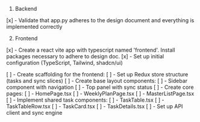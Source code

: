 1. Backend 

[x] - Validate that app.py adheres to the design document and everything is implemented correctly 

2. Frontend

[x] - Create a react vite app with typescript named 'frontend'. Install packages necessary to adhere to design doc. 
[x] - Set up initial configuration (TypeScript, Tailwind, shadcn/ui)

[ ] - Create scaffolding for the frontend:
    [ ] - Set up Redux store structure (tasks and sync slices)
    [ ] - Create base layout components:
        [ ] - Sidebar component with navigation
        [ ] - Top panel with sync status
    [ ] - Create core pages:
        [ ] - HomePage.tsx
        [ ] - WeeklyPlanPage.tsx
        [ ] - MasterListPage.tsx
    [ ] - Implement shared task components:
        [ ] - TaskTable.tsx
        [ ] - TaskTableRow.tsx
        [ ] - TaskCard.tsx
        [ ] - TaskDetails.tsx
    [ ] - Set up API client and sync engine




